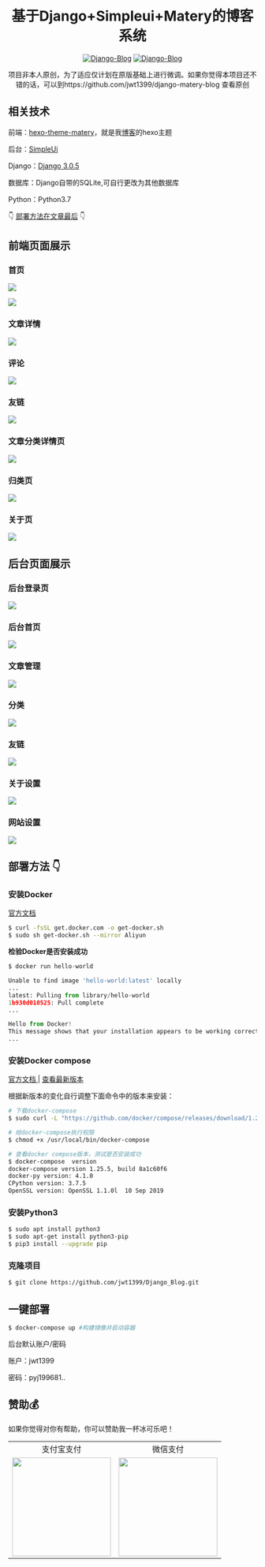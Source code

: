 <h1 align="center"> 基于Django+Simpleui+Matery的博客系统</h1>

<p align="center">
	<a href="https://github.com/jwt1399/Django-Blog"><img alt="Django-Blog" src="https://img.shields.io/github/stars/jwt1399/Django-Blog.svg"></a>
	<a href="https://github.com/jwt1399/Django-Blog"><img alt="Django-Blog" src="https://img.shields.io/github/forks/jwt1399/Django-Blog.svg"></a>
</p>
<p align="center"><span>项目非本人原创，为了适应仅计划在原版基础上进行微调。如果你觉得本项目还不错的话，可以到https://github.com/jwt1399/django-matery-blog 查看原创</span></p>



##  相关技术


前端：[hexo-theme-matery](https://github.com/blinkfox/hexo-theme-matery)，就是我[博客](https://jwt1399.top)的hexo主题

后台：[SimpleUi](https://simpleui.88cto.com/simpleui)

Django：[Django 3.0.5](https://www.djangoproject.com/)   

数据库：Django自带的SQLite,可自行更改为其他数据库

Python：Python3.7


👇 [部署方法在文章最后](https://github.com/jwt1399/Django_Blog/blob/master/README.md#%E9%83%A8%E7%BD%B2%E6%96%B9%E6%B3%95--) 👇


 
## 前端页面展示

### 首页

![](https://i.loli.net/2020/04/30/v81iAjyXfaOTDEM.png)

![](https://i.loli.net/2020/04/30/9PBT6RwqzvruUAL.png)

### 文章详情

![](https://i.loli.net/2020/04/30/oZyrvMUiu1fQctK.png)

### 评论

![](https://i.loli.net/2020/04/30/S4Q1pJRoieqyOsU.png)

### 友链

![](https://i.loli.net/2020/04/30/52SQMVl4IwUtDcT.png)

### 文章分类详情页

![](https://i.loli.net/2020/04/30/ubRrh4qinAV3ogL.png)

### 归类页

![](https://i.loli.net/2020/04/30/pEIf5lxVhwMiFDA.png)

### 关于页

![](https://i.loli.net/2020/04/30/vXOc26i3gYtrITo.png)

## 后台页面展示

### 后台登录页

![](https://i.loli.net/2020/04/30/FsnOIrijYU5cCmy.png)

### 后台首页

![](../images/README/image-20200430132304261.png)

### 文章管理

![](https://i.loli.net/2020/04/30/UR6I2pTXleYy9Sf.png)

### 分类

![](https://i.loli.net/2020/04/30/HJwTCU42liPXZRj.png)

### 友链

![](https://i.loli.net/2020/04/30/rDlRJpN2yALYz3M.png)

### 关于设置

![](https://i.loli.net/2020/04/30/UtfSdoZbGvOwAhn.png)

### 网站设置

![](https://i.loli.net/2020/04/30/VAJtn5DxIYjiNH6.png)

## 部署方法  👇

### 安装Docker

[官方文档](https://docs.docker.com/engine/install/ubuntu/)

```bash
$ curl -fsSL get.docker.com -o get-docker.sh
$ sudo sh get-docker.sh --mirror Aliyun
```

**检验Docker是否安装成功**

```python
$ docker run hello-world

Unable to find image 'hello-world:latest' locally
...
latest: Pulling from library/hello-world
1b930d010525: Pull complete 
...

Hello from Docker!
This message shows that your installation appears to be working correctly.
...
```

### 安装Docker compose

[官方文档 ](https://docs.docker.com/compose/install/) | [查看最新版本](https://github.com/docker/compose/releases)

根据新版本的变化自行调整下面命令中的版本来安装：

```bash
# 下载docker-compose
$ sudo curl -L "https://github.com/docker/compose/releases/download/1.25.5/docker-compose-$(uname -s)-$(uname -m)" -o /usr/local/bin/docker-compose

# 给docker-compose执行权限
$ chmod +x /usr/local/bin/docker-compose

# 查看docker compose版本，测试是否安装成功
$ docker-compose  version
docker-compose version 1.25.5, build 8a1c60f6
docker-py version: 4.1.0
CPython version: 3.7.5
OpenSSL version: OpenSSL 1.1.0l  10 Sep 2019
```

### 安装Python3

```bash
$ sudo apt install python3
$ sudo apt-get install python3-pip
$ pip3 install --upgrade pip
```

### 克隆项目

```bash
$ git clone https://github.com/jwt1399/Django_Blog.git
```

## 一键部署

```bash
$ docker-compose up #构建镜像并启动容器
```
后台默认账户/密码

账户：jwt1399

密码：pyj199681..

## 赞助💰

如果你觉得对你有帮助，你可以赞助我一杯冰可乐吧！

<table>
  <tbody>
     <tr>
         <td style="text-align:center;">支付宝支付</td>
         <td style="text-align:center;">微信支付</td>
     </tr>
   <tr>
    <td style="text-align:center;" ><img width="200" src="https://jwt1399.top/medias/reward/alipay.png"></td>    
      <td style="text-align:center;"><img width="200" src="https://jwt1399.top/medias/reward/wechat.png"></td>     
  </tr>
</tbody></table>
